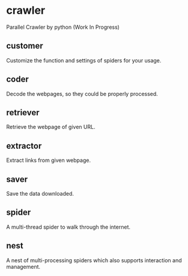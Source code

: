 # crawler
Parallel Crawler by python (Work In Progress)

## customer
Customize the function and settings of spiders for your usage.

## coder
Decode the webpages, so they could be properly processed.

## retriever
Retrieve the webpage of given URL.

## extractor
Extract links from given webpage.

## saver
Save the data downloaded.

## spider
A multi-thread spider to walk through the internet.

## nest
A nest of multi-processing spiders which also supports interaction and management.
